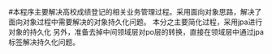 #本程序主要解决高校成绩登记的相关业务管理过程。采用面向对象思路，解决了面向对象过程中需要解决的对象持久化问题。
本分之主要简化过程，采用jpa进行对象的持久化
另外，准备去掉中间领域层对po层的转换，直接在领域层中通过jpa标签解决持久化问题。

